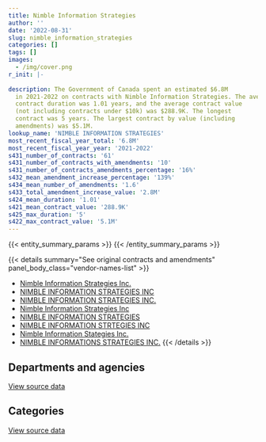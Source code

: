 ```yaml
---
title: Nimble Information Strategies
author: ''
date: '2022-08-31'
slug: nimble_information_strategies
categories: []
tags: []
images:
  - /img/cover.png
r_init: |-
  
description: The Government of Canada spent an estimated $6.8M
  in 2021-2022 on contracts with Nimble Information Strategies. The average
  contract duration was 1.01 years, and the average contract value
  (not including contracts under $10k) was $288.9K. The longest
  contract was 5 years. The largest contract by value (including
  amendments) was $5.1M.
lookup_name: 'NIMBLE INFORMATION STRATEGIES'
most_recent_fiscal_year_total: '6.8M'
most_recent_fiscal_year_year: '2021-2022'
s431_number_of_contracts: '61'
s431_number_of_contracts_with_amendments: '10'
s431_number_of_contracts_amendments_percentage: '16%'
s432_mean_amendment_increase_percentage: '139%'
s434_mean_number_of_amendments: '1.6'
s433_total_amendment_increase_value: '2.8M'
s424_mean_duration: '1.01'
s421_mean_contract_value: '288.9K'
s425_max_duration: '5'
s422_max_contract_value: '5.1M'
---
```


<script src="/rmarkdown-libs/htmlwidgets/htmlwidgets.js"></script>
<link href="/rmarkdown-libs/datatables-css/datatables-crosstalk.css" rel="stylesheet" />
<script src="/rmarkdown-libs/datatables-binding/datatables.js"></script>
<script src="/rmarkdown-libs/jquery/jquery-3.6.0.min.js"></script>
<link href="/rmarkdown-libs/dt-core-bootstrap/css/dataTables.bootstrap.min.css" rel="stylesheet" />
<link href="/rmarkdown-libs/dt-core-bootstrap/css/dataTables.bootstrap.extra.css" rel="stylesheet" />
<script src="/rmarkdown-libs/dt-core-bootstrap/js/jquery.dataTables.min.js"></script>
<script src="/rmarkdown-libs/dt-core-bootstrap/js/dataTables.bootstrap.min.js"></script>
<link href="/rmarkdown-libs/crosstalk/css/crosstalk.min.css" rel="stylesheet" />
<script src="/rmarkdown-libs/crosstalk/js/crosstalk.min.js"></script>
<script src="/rmarkdown-libs/htmlwidgets/htmlwidgets.js"></script>
<link href="/rmarkdown-libs/datatables-css/datatables-crosstalk.css" rel="stylesheet" />
<script src="/rmarkdown-libs/datatables-binding/datatables.js"></script>
<script src="/rmarkdown-libs/jquery/jquery-3.6.0.min.js"></script>
<link href="/rmarkdown-libs/dt-core-bootstrap/css/dataTables.bootstrap.min.css" rel="stylesheet" />
<link href="/rmarkdown-libs/dt-core-bootstrap/css/dataTables.bootstrap.extra.css" rel="stylesheet" />
<script src="/rmarkdown-libs/dt-core-bootstrap/js/jquery.dataTables.min.js"></script>
<script src="/rmarkdown-libs/dt-core-bootstrap/js/dataTables.bootstrap.min.js"></script>
<link href="/rmarkdown-libs/crosstalk/css/crosstalk.min.css" rel="stylesheet" />
<script src="/rmarkdown-libs/crosstalk/js/crosstalk.min.js"></script>

{{< entity_summary_params >}}
{{< /entity_summary_params >}}

{{< details summary="See original contracts and amendments" panel_body_class="vendor-names-list" >}}
- [Nimble Information Strategies Inc.](https://search.open.canada.ca/en/ct/?sort=contract_value_f%20desc&page=1&search_text=%22Nimble%20Information%20Strategies%20Inc.%22)
- [NIMBLE INFORMATION STRATEGIES INC](https://search.open.canada.ca/en/ct/?sort=contract_value_f%20desc&page=1&search_text=%22NIMBLE%20INFORMATION%20STRATEGIES%20INC%22)
- [NIMBLE INFORMATION STRATEGIES INC.](https://search.open.canada.ca/en/ct/?sort=contract_value_f%20desc&page=1&search_text=%22NIMBLE%20INFORMATION%20STRATEGIES%20INC.%22)
- [Nimble Information Strategies Inc](https://search.open.canada.ca/en/ct/?sort=contract_value_f%20desc&page=1&search_text=%22Nimble%20Information%20Strategies%20Inc%22)
- [NIMBLE INFORMATION STRATEGIES](https://search.open.canada.ca/en/ct/?sort=contract_value_f%20desc&page=1&search_text=%22NIMBLE%20INFORMATION%20STRATEGIES%22)
- [NIMBLE INFORMATION STRTEGIES INC](https://search.open.canada.ca/en/ct/?sort=contract_value_f%20desc&page=1&search_text=%22NIMBLE%20INFORMATION%20STRTEGIES%20INC%22)
- [Nimble Information Stategies Inc.](https://search.open.canada.ca/en/ct/?sort=contract_value_f%20desc&page=1&search_text=%22Nimble%20Information%20Stategies%20Inc.%22)
- [NIMBLE INFORMATIONS STRATEGIES INC.](https://search.open.canada.ca/en/ct/?sort=contract_value_f%20desc&page=1&search_text=%22NIMBLE%20INFORMATIONS%20STRATEGIES%20INC.%22)
{{< /details >}}

## Departments and agencies

<div id="htmlwidget-1" style="width:100%;height:auto;" class="datatables html-widget"></div>
<script type="application/json" data-for="htmlwidget-1">{"x":{"style":"bootstrap","filter":"none","vertical":false,"data":[["<a href=\"/departments/aafc-aac/\">Agriculture and Agri-Food Canada<\/a>","<a href=\"/departments/cas-satj/\">Courts Administration Service<\/a>","<a href=\"/departments/cic/\">Immigration, Refugees and Citizenship Canada<\/a>","<a href=\"/departments/cra-arc/\">Canada Revenue Agency<\/a>","<a href=\"/departments/crtc/\">Canadian Radio-television and Telecommunications Commission<\/a>","<a href=\"/departments/csc-scc/\">Correctional Service of Canada<\/a>","<a href=\"/departments/ec/\">Environment and Climate Change Canada<\/a>","<a href=\"/departments/esdc-edsc/\">Employment and Social Development Canada<\/a>","<a href=\"/departments/ic/\">Innovation, Science and Economic Development Canada<\/a>","<a href=\"/departments/lac-bac/\">Library and Archives Canada<\/a>","<a href=\"/departments/nrc-cnrc/\">National Research Council Canada<\/a>","<a href=\"/departments/pco-bcp/\">Privy Council Office<\/a>","<a href=\"/departments/pwgsc-tpsgc/\">Public Services and Procurement Canada<\/a>","<a href=\"/departments/rcmp-grc/\">Royal Canadian Mounted Police<\/a>","<a href=\"/departments/statcan/\">Statistics Canada<\/a>"],[12151.08,null,25933.74,null,8678.4,null,78951.26,null,3982.16,85956.54,null,null,89226.68,null,null],[null,null,62088.22,702548.65,null,null,103887.2,null,3993.07,null,null,null,19210.35,null,null],[null,53704.82,61918.58,2432421.39,null,null,61829.16,null,3982.16,null,34160.57,22769.5,81170.94,null,15232.31],[null,null,61918.58,5629622.88,null,11879.5,31705.43,14686.66,null,36491.41,40729.91,null,81170.94,725371.58,131344.72]],"container":"<table class=\"table table-striped table-hover row-border order-column display\">\n  <thead>\n    <tr>\n      <th>Department<\/th>\n      <th>2018-2019<\/th>\n      <th>2019-2020<\/th>\n      <th>2020-2021<\/th>\n      <th>2021-2022<\/th>\n    <\/tr>\n  <\/thead>\n<\/table>","options":{"order":[[4,"desc"]],"pageLength":10,"autoWidth":true,"columnDefs":[{"targets":1,"render":"function(data, type, row, meta) {\n    return type !== 'display' ? data : DTWidget.formatCurrency(data, \"$\", 2, 3, \",\", \".\", true, null);\n  }"},{"targets":2,"render":"function(data, type, row, meta) {\n    return type !== 'display' ? data : DTWidget.formatCurrency(data, \"$\", 2, 3, \",\", \".\", true, null);\n  }"},{"targets":3,"render":"function(data, type, row, meta) {\n    return type !== 'display' ? data : DTWidget.formatCurrency(data, \"$\", 2, 3, \",\", \".\", true, null);\n  }"},{"targets":4,"render":"function(data, type, row, meta) {\n    return type !== 'display' ? data : DTWidget.formatCurrency(data, \"$\", 2, 3, \",\", \".\", true, null);\n  }"},{"width":"16%","targets":[1,2,3,4]},{"className":"dt-right","targets":[1,2,3,4]}],"orderClasses":false}},"evals":["options.columnDefs.0.render","options.columnDefs.1.render","options.columnDefs.2.render","options.columnDefs.3.render"],"jsHooks":[]}</script>
<p class="text-right">
<a href="https://github.com/GoC-Spending/contracts-data/tree/main/data/out/vendors/nimble_information_strategies/summary_by_fiscal_year_by_department.csv" class="source-data-link btn btn-link">View source data</a>
</p>

## Categories

<div id="htmlwidget-2" style="width:100%;height:auto;" class="datatables html-widget"></div>
<script type="application/json" data-for="htmlwidget-2">{"x":{"style":"bootstrap","filter":"none","vertical":false,"data":[["<a href=\"/categories/facilities_and_construction/\">Facilities and construction<\/a>","<a href=\"/categories/office_management/\">Office management<\/a>","<a href=\"/categories/professional_services/\">Professional services<\/a>","<a href=\"/categories/information_technology/\">Information technology<\/a>","<a href=\"/categories/industrial_products_and_services/\">Industrial products and services<\/a>"],[null,74037.15,78951.26,151891.46,null],[null,169500,113180.85,589836.29,19210.35],[null,53704.82,82898.61,2515254.49,115331.51],[122040,14686.66,31705.43,6462709.18,133780.35]],"container":"<table class=\"table table-striped table-hover row-border order-column display\">\n  <thead>\n    <tr>\n      <th>Category<\/th>\n      <th>2018-2019<\/th>\n      <th>2019-2020<\/th>\n      <th>2020-2021<\/th>\n      <th>2021-2022<\/th>\n    <\/tr>\n  <\/thead>\n<\/table>","options":{"order":[[4,"desc"]],"dom":"t","pageLength":30,"autoWidth":true,"columnDefs":[{"targets":1,"render":"function(data, type, row, meta) {\n    return type !== 'display' ? data : DTWidget.formatCurrency(data, \"$\", 2, 3, \",\", \".\", true, null);\n  }"},{"targets":2,"render":"function(data, type, row, meta) {\n    return type !== 'display' ? data : DTWidget.formatCurrency(data, \"$\", 2, 3, \",\", \".\", true, null);\n  }"},{"targets":3,"render":"function(data, type, row, meta) {\n    return type !== 'display' ? data : DTWidget.formatCurrency(data, \"$\", 2, 3, \",\", \".\", true, null);\n  }"},{"targets":4,"render":"function(data, type, row, meta) {\n    return type !== 'display' ? data : DTWidget.formatCurrency(data, \"$\", 2, 3, \",\", \".\", true, null);\n  }"},{"width":"16%","targets":[1,2,3,4]},{"className":"dt-right","targets":[1,2,3,4]}],"orderClasses":false,"lengthMenu":[10,25,30,50,100]}},"evals":["options.columnDefs.0.render","options.columnDefs.1.render","options.columnDefs.2.render","options.columnDefs.3.render"],"jsHooks":[]}</script>
<p class="text-right">
<a href="https://github.com/GoC-Spending/contracts-data/tree/main/data/out/vendors/nimble_information_strategies/summary_by_fiscal_year_by_category.csv" class="source-data-link btn btn-link">View source data</a>
</p>
